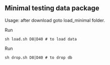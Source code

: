 ## Minimal testing data package

Usage: after download goto load_minimal folder.

Run
```
sh load.sh D8|D40 # to load data
```

Run
```
sh drop.sh D8|D40 # to drop db
```
